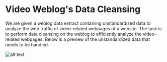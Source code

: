 # Video Weblog's Data Cleansing

We are given a weblog data extract containing unstandardized data to analyze the web traffic of video-related webpages of a website. The task is to perform data cleansing on the weblog to efficiently analyze the video-related webpages. Below is a preview of the unstandardized data that needs to be handled. 

![alt text](http://i.imgur.com/8I2ErJ8.png)

